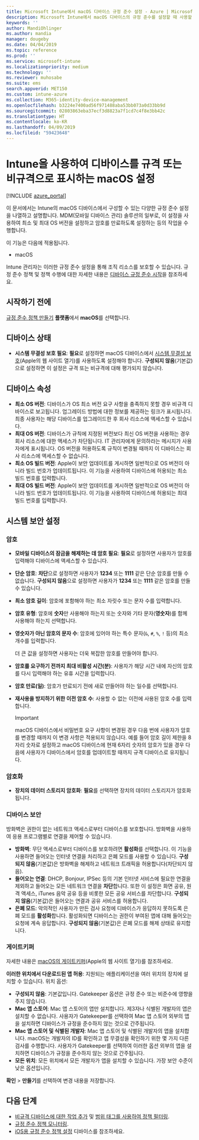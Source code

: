 ```yaml
---
title: Microsoft Intune에서 macOS 디바이스 규정 준수 설정 - Azure | Microsoft Docs
description: Microsoft Intune에서 macOS 디바이스의 규정 준수를 설정할 때 사용할 수 있는 모든 설정 목록을 참조하세요. Apple의 시스템 무결성 보호, 암호 제한 설정, 방화벽 요구, 게이트키퍼 허용 등을 요구합니다.
keywords: ''
author: MandiOhlinger
ms.author: mandia
manager: dougeby
ms.date: 04/04/2019
ms.topic: reference
ms.prod: ''
ms.service: microsoft-intune
ms.localizationpriority: medium
ms.technology: ''
ms.reviewer: muhosabe
ms.suite: ems
search.appverid: MET150
ms.custom: intune-azure
ms.collection: M365-identity-device-management
ms.openlocfilehash: b3224e7400ad56f971488aba53bb073a0d33bb9d
ms.sourcegitcommit: 02803863eba37ecf3d8823a7f1cd7c4f8e3bb42c
ms.translationtype: HT
ms.contentlocale: ko-KR
ms.lasthandoff: 04/09/2019
ms.locfileid: "59423648"
---
```

# <a name="macos-settings-to-mark-devices-as-compliant-or-not-compliant-using-intune"></a>Intune을 사용하여 디바이스를 규격 또는 비규격으로 표시하는 macOS 설정

[!INCLUDE [azure_portal](./includes/azure_portal.md)]

이 문서에서는 Intune의 macOS 디바이스에서 구성할 수 있는 다양한 규정 준수 설정을 나열하고 설명합니다. MDM(모바일 디바이스 관리) 솔루션의 일부로, 이 설정을 사용하여 최소 및 최대 OS 버전을 설정하고 암호를 만료하도록 설정하는 등의 작업을 수행합니다.

이 기능은 다음에 적용됩니다.

- macOS

Intune 관리자는 이러한 규정 준수 설정을 통해 조직 리소스를 보호할 수 있습니다. 규정 준수 정책 및 정책 수행에 대한 자세한 내용은 [디바이스 규정 준수 시작](device-compliance-get-started.md)을 참조하세요.

## <a name="before-you-begin"></a>시작하기 전에

[규정 준수 정책 만들기](create-compliance-policy.md#create-the-policy) **플랫폼**에서 **macOS**를 선택합니다.

## <a name="device-health"></a>디바이스 상태

- **시스템 무결성 보호 필요**: **필요**로 설정하면 macOS 디바이스에서 [시스템 무결성 보호](https://support.apple.com/HT204899)(Apple의 웹 사이트 열기)를 사용하도록 설정해야 합니다. **구성되지 않음**(기본값)으로 설정하면 이 설정은 규격 또는 비규격에 대해 평가되지 않습니다.

## <a name="device-properties"></a>디바이스 속성

- **최소 OS 버전**: 디바이스가 OS 최소 버전 요구 사항을 충족하지 못할 경우 비규격 디바이스로 보고됩니다. 업그레이드 방법에 대한 정보를 제공하는 링크가 표시됩니다. 최종 사용자는 해당 디바이스를 업그레이드한 후 회사 리소스에 액세스할 수 있습니다.
- **최대 OS 버전**: 디바이스가 규칙에 지정된 버전보다 최신 OS 버전을 사용하는 경우 회사 리소스에 대한 액세스가 차단됩니다. IT 관리자에게 문의하라는 메시지가 사용자에게 표시됩니다. OS 버전을 허용하도록 규칙이 변경될 때까지 이 디바이스는 회사 리소스에 액세스할 수 없습니다.
- **최소 OS 빌드 버전**: Apple이 보안 업데이트를 게시하면 일반적으로 OS 버전이 아니라 빌드 번호가 업데이트됩니다. 이 기능을 사용하여 디바이스에 허용되는 최소 빌드 번호를 입력합니다.
- **최대 OS 빌드 버전**: Apple이 보안 업데이트를 게시하면 일반적으로 OS 버전이 아니라 빌드 번호가 업데이트됩니다. 이 기능을 사용하여 디바이스에 허용되는 최대 빌드 번호를 입력합니다.

## <a name="system-security-settings"></a>시스템 보안 설정

### <a name="password"></a>암호

- **모바일 디바이스의 잠금을 해제하는 데 암호 필요**: **필요**로 설정하면 사용자가 암호를 입력해야 디바이스에 액세스할 수 있습니다.
- **단순 암호**: **차단**으로 설정하면 사용자가 **1234** 또는 **1111** 같은 단순 암호를 만들 수 없습니다. **구성되지 않음**으로 설정하면 사용자가 **1234** 또는 **1111** 같은 암호를 만들 수 있습니다.
- **최소 암호 길이**: 암호에 포함해야 하는 최소 자릿수 또는 문자 수를 입력합니다.
- **암호 유형**: 암호에 **숫자**만 사용해야 하는지 또는 숫자와 기타 문자(**영숫자**)를 함께 사용해야 하는지 선택합니다.
- **영숫자가 아닌 암호의 문자 수**: 암호에 있어야 하는 특수 문자(`&`, `#`, `%`, `!` 등)의 최소 개수를 입력합니다.

    더 큰 값을 설정하면 사용자는 더욱 복잡한 암호를 만들어야 합니다.

- **암호를 요구하기 전까지 최대 비활성 시간(분)**: 사용자가 해당 시간 내에 자신의 암호를 다시 입력해야 하는 유휴 시간을 입력합니다.
- **암호 만료(일)**: 암호가 만료되기 전에 새로 만들어야 하는 일수를 선택합니다.
- **재사용을 방지하기 위한 이전 암호 수**: 사용할 수 없는 이전에 사용된 암호 수를 입력합니다.

    > [!IMPORTANT]
    > macOS 디바이스에서 비밀번호 요구 사항이 변경된 경우 다음 번에 사용자가 암호를 변경할 때까지 이 변경 사항은 적용되지 않습니다. 예를 들어 암호 길이 제한을 8자리 숫자로 설정하고 macOS 디바이스에 현재 6자리 숫자의 암호가 있을 경우 다음에 사용자가 디바이스에서 암호를 업데이트할 때까지 규격 디바이스로 유지됩니다.

### <a name="encryption"></a>암호화

- **장치의 데이터 스토리지 암호화**: **필요**를 선택하면 장치의 데이터 스토리지가 암호화됩니다.

### <a name="device-security"></a>디바이스 보안

방화벽은 권한이 없는 네트워크 액세스로부터 디바이스를 보호합니다. 방화벽을 사용하여 응용 프로그램별로 연결을 제어할 수 있습니다. 

- **방화벽**: 무단 액세스로부터 디바이스를 보호하려면 **활성화**를 선택합니다. 이 기능을 사용하면 들어오는 인터넷 연결을 처리하고 은폐 모드를 사용할 수 있습니다. **구성되지 않음**(기본값)은 방화벽을 해제하고 네트워크 트래픽을 허용합니다(차단되지 않음).
- **들어오는 연결**: DHCP, Bonjour, IPSec 등의 기본 인터넷 서비스에 필요한 연결을 제외하고 들어오는 모든 네트워크 연결을 **차단**합니다. 또한 이 설정은 화면 공유, 원격 액세스, iTunes 음악 공유 등을 비롯한 모든 공유 서비스를 차단합니다. **구성되지 않음**(기본값)은 들어오는 연결과 공유 서비스를 허용합니다.
- **은폐 모드**: 악의적인 사용자가 만든 검사 요청에 디바이스가 응답하지 못하도록 은폐 모드를 **활성화**합니다. 활성화되면 디바이스는 권한이 부여된 앱에 대해 들어오는 요청에 계속 응답합니다. **구성되지 않음**(기본값)은 은폐 모드를 해제 상태로 유지합니다.

### <a name="gatekeeper"></a>게이트키퍼

자세한 내용은 [macOS의 게이트키퍼](https://support.apple.com/HT202491)(Apple의 웹 사이트 열기)를 참조하세요.

**이러한 위치에서 다운로드된 앱 허용**: 지원되는 애플리케이션을 여러 위치의 장치에 설치할 수 있습니다. 위치 옵션:

- **구성되지 않음**: 기본값입니다. Gatekeeper 옵션은 규정 준수 또는 비준수에 영향을 주지 않습니다. 
- **Mac 앱 스토어**: Mac 앱 스토어의 앱만 설치합니다. 제3자나 식별된 개발자의 앱은 설치할 수 없습니다. 사용자가 Gatekeeper를 선택하여 Mac 앱 스토어 외부의 앱을 설치하면 디바이스가 규정을 준수하지 않는 것으로 간주됩니다.
- **Mac 앱 스토어 및 식별된 개발자**: Mac 앱 스토어 및 식별된 개발자의 앱을 설치합니다. macOS는 개발자의 ID를 확인하고 앱 무결성을 확인하기 위한 몇 가지 다른 검사를 수행합니다. 사용자가 Gatekeeper를 선택하여 이러한 옵션 외부의 앱을 설치하면 디바이스가 규정을 준수하지 않는 것으로 간주됩니다.
- **모든 위치**: 모든 위치에서 모든 개발자가 앱을 설치할 수 있습니다. 가장 보안 수준이 낮은 옵션입니다.

**확인** > **만들기**를 선택하여 변경 내용을 저장합니다.

## <a name="next-steps"></a>다음 단계

- [비규격 디바이스에 대한 작업 추가](actions-for-noncompliance.md) 및 [범위 태그를 사용하여 정책 필터링](scope-tags.md).
- [규정 준수 정책 모니터링](compliance-policy-monitor.md).
- [iOS용 규정 준수 정책 설정](compliance-policy-create-ios.md) 디바이스를 참조하세요.